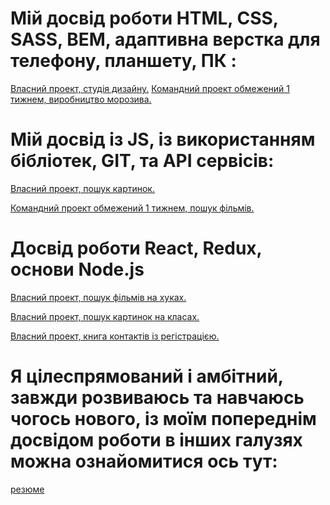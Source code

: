 # Мій досвід роботи HTML, CSS, SASS, BEM, адаптивна верстка для телефону, планшету, ПК :

[Власний проект, студія дизайну.](https://sergantstar.github.io/goit-markup-hw-08/)
[Командний проект обмежений 1 тижнем, виробництво морозива.](https://soteach.github.io/team18-project/)

# Мій досвід із JS, із використанням бібліотек, GIT, та API сервісів:
[Власний проект, пошук картинок.](https://sergantstar.github.io/goit-js-hw-11/)

[Командний проект обмежений 1 тижнем, пошук фільмів.](https://dmytrovoitovych.github.io/pr/)

# Досвід роботи React, Redux, основи Node.js
[Власний проект, пошук фільмів на хуках.](https://github.com/sergANTstar/goit-react-hw-05-movies)

[Власний проект, пошук картинок на класах.](https://github.com/sergANTstar/goit-react-hw-03-image-finder.git)

[Власний проект, книга контактів із регістрацією.](https://github.com/sergANTstar/goit-react-hw-08-phonebook.git
)

# Я цілеспрямований і амбітний, завжди розвиваюсь та навчаюсь чогось нового, із моїм попереднім досвідом роботи в інших галузях можна ознайомитися ось тут: 
[резюме](https://sergantstar.github.io/summary/)

